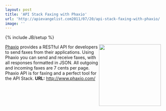 ```yaml
---
layout: post
title: 'API Stack Faxing with Phaxio'
url: 'http://apievangelist.com2011/07/20/api-stack-faxing-with-phaxio/'
image: ''
---
```

{% include JB/setup %}
<a href="http://www.phaxio.com/" target="_blank"><img src="http://kinlane-productions.s3.amazonaws.com/api-evangelist/phaxio-logo-2.png"  width="200" align="right" /></a><a href="http://www.phaxio.com/" target="_blank">Phaxio</a> provides a RESTful API for developers to send faxes from their applications.
Using Phaxio you can send and receive faxes, with all responses formatted in JSON.
All outgoing and incoming faxes are 7 cents per page.
Phaxio API is for faxing and a perfect tool for the API Stack.
<strong>URL:</strong> <a href="http://www.phaxio.com/" target="_blank">http://www.phaxio.com/</a>
